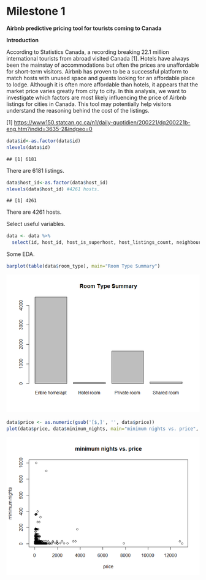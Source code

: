 Milestone 1
================

**Airbnb predictive pricing tool for tourists coming to Canada**

**Introduction**

According to Statistics Canada, a recording breaking 22.1 million
international tourists from abroad visited Canada \[1\]. Hotels have
always been the mainstay of accommodations but often the prices are
unaffordable for short-term visitors. Airbnb has proven to be a
successful platform to match hosts with unused space and guests looking
for an affordable place to lodge. Although it is often more affordable
than hotels, it appears that the market price varies greatly from city
to city. In this analysis, we want to investigate which factors are most
likely influencing the price of Airbnb listings for cities in Canada.
This tool may potentially help visitors understand the reasoning behind
the cost of the listings.

\[1\]
<https://www150.statcan.gc.ca/n1/daily-quotidien/200221/dq200221b-eng.htm?indid=3635-2&indgeo=0>

``` r
data$id<-as.factor(data$id)
nlevels(data$id) 
```

    ## [1] 6181

There are 6181 listings.

``` r
data$host_id<-as.factor(data$host_id)
nlevels(data$host_id) #4261 hosts.
```

    ## [1] 4261

There are 4261 hosts.

Select useful variables.

``` r
data <- data %>% 
  select(id, host_id, host_is_superhost, host_listings_count, neighbourhood_cleansed, property_type, room_type, accommodates, bathrooms, bedrooms, beds, price, weekly_price, monthly_price, security_deposit, cleaning_fee, guests_included, extra_people, minimum_nights, maximum_nights, review_scores_rating)
```

Some EDA.

``` r
barplot(table(data$room_type), main="Room Type Summary")
```

![](Milestone-1_files/figure-gfm/unnamed-chunk-6-1.png)<!-- -->

``` r
data$price <- as.numeric(gsub('[$,]', '', data$price))
plot(data$price, data$minimum_nights, main="minimum nights vs. price", xlab="price", ylab="minimum nights")
```

![](Milestone-1_files/figure-gfm/unnamed-chunk-7-1.png)<!-- -->
